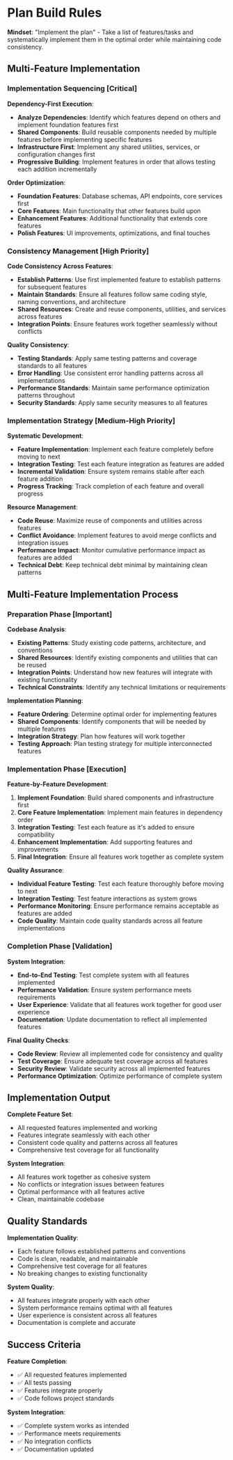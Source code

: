 # Plan Build Rules

**Mindset**: "Implement the plan" - Take a list of features/tasks and systematically implement them in the optimal order while maintaining code consistency.

## Multi-Feature Implementation

### **Implementation Sequencing [Critical]**

**Dependency-First Execution**:
- **Analyze Dependencies**: Identify which features depend on others and implement foundation features first
- **Shared Components**: Build reusable components needed by multiple features before implementing specific features
- **Infrastructure First**: Implement any shared utilities, services, or configuration changes first
- **Progressive Building**: Implement features in order that allows testing each addition incrementally

**Order Optimization**:
- **Foundation Features**: Database schemas, API endpoints, core services first
- **Core Features**: Main functionality that other features build upon
- **Enhancement Features**: Additional functionality that extends core features
- **Polish Features**: UI improvements, optimizations, and final touches

### **Consistency Management [High Priority]**

**Code Consistency Across Features**:
- **Establish Patterns**: Use first implemented feature to establish patterns for subsequent features
- **Maintain Standards**: Ensure all features follow same coding style, naming conventions, and architecture
- **Shared Resources**: Create and reuse components, utilities, and services across features
- **Integration Points**: Ensure features work together seamlessly without conflicts

**Quality Consistency**:
- **Testing Standards**: Apply same testing patterns and coverage standards to all features
- **Error Handling**: Use consistent error handling patterns across all implementations
- **Performance Standards**: Maintain same performance optimization patterns throughout
- **Security Standards**: Apply same security measures to all features

### **Implementation Strategy [Medium-High Priority]**

**Systematic Development**:
- **Feature Implementation**: Implement each feature completely before moving to next
- **Integration Testing**: Test each feature integration as features are added
- **Incremental Validation**: Ensure system remains stable after each feature addition
- **Progress Tracking**: Track completion of each feature and overall progress

**Resource Management**:
- **Code Reuse**: Maximize reuse of components and utilities across features
- **Conflict Avoidance**: Implement features to avoid merge conflicts and integration issues
- **Performance Impact**: Monitor cumulative performance impact as features are added
- **Technical Debt**: Keep technical debt minimal by maintaining clean patterns

## Multi-Feature Implementation Process

### **Preparation Phase [Important]**

**Codebase Analysis**:
- **Existing Patterns**: Study existing code patterns, architecture, and conventions
- **Shared Resources**: Identify existing components and utilities that can be reused
- **Integration Points**: Understand how new features will integrate with existing functionality
- **Technical Constraints**: Identify any technical limitations or requirements

**Implementation Planning**:
- **Feature Ordering**: Determine optimal order for implementing features
- **Shared Components**: Identify components that will be needed by multiple features
- **Integration Strategy**: Plan how features will work together
- **Testing Approach**: Plan testing strategy for multiple interconnected features

### **Implementation Phase [Execution]**

**Feature-by-Feature Development**:
1. **Implement Foundation**: Build shared components and infrastructure first
2. **Core Feature Implementation**: Implement main features in dependency order
3. **Integration Testing**: Test each feature as it's added to ensure compatibility
4. **Enhancement Implementation**: Add supporting features and improvements
5. **Final Integration**: Ensure all features work together as complete system

**Quality Assurance**:
- **Individual Feature Testing**: Test each feature thoroughly before moving to next
- **Integration Testing**: Test feature interactions as system grows
- **Performance Monitoring**: Ensure performance remains acceptable as features are added
- **Code Quality**: Maintain code quality standards across all feature implementations

### **Completion Phase [Validation]**

**System Integration**:
- **End-to-End Testing**: Test complete system with all features implemented
- **Performance Validation**: Ensure system performance meets requirements
- **User Experience**: Validate that all features work together for good user experience
- **Documentation**: Update documentation to reflect all implemented features

**Final Quality Checks**:
- **Code Review**: Review all implemented code for consistency and quality
- **Test Coverage**: Ensure adequate test coverage across all features
- **Security Review**: Validate security across all implemented features
- **Performance Optimization**: Optimize performance of complete system

## Implementation Output

**Complete Feature Set**:
- All requested features implemented and working
- Features integrate seamlessly with each other
- Consistent code quality and patterns across all features
- Comprehensive test coverage for all functionality

**System Integration**:
- All features work together as cohesive system
- No conflicts or integration issues between features
- Optimal performance with all features active
- Clean, maintainable codebase

## Quality Standards

**Implementation Quality**:
- Each feature follows established patterns and conventions
- Code is clean, readable, and maintainable
- Comprehensive test coverage for all features
- No breaking changes to existing functionality

**System Quality**:
- All features integrate properly with each other
- System performance remains optimal with all features
- User experience is consistent across all features
- Documentation is complete and accurate

## Success Criteria

**Feature Completion**:
- ✅ All requested features implemented
- ✅ All tests passing
- ✅ Features integrate properly
- ✅ Code follows project standards

**System Integration**:
- ✅ Complete system works as intended
- ✅ Performance meets requirements
- ✅ No integration conflicts
- ✅ Documentation updated